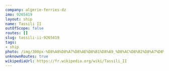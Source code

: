 ```yaml
---
company: algerie-ferries-dz
imo: 9265419
layout: ship
name: Tassili II
outOfScope: false
routes: []
slug: tassili-ii-9265419
tags:
- ship
photo: /img/300px-%D8%A8%D8%A7%D8%AE%D8%B1%D8%A9_%D8%AC%D8%B2%D8%A7%D8%A6%D8%B1%D9%8A%D8%A9_%D9%81%D9%8A_%D9%85%D9%8A%D9%86%D8%A7%D8%A1_%D8%B9%D9%86%D8%A7%D8%A8%D8%A9_%D8%A7%D9%84%D8%B9%D8%A7%D9%84%D9%85%D9%8A.jpeg
unknownRoutes: true
wikipediaUrl: https://fr.wikipedia.org/wiki/Tassili_II
---
```


